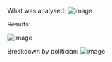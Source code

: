 What was analysed:
![image](https://github.com/user-attachments/assets/d8947cf6-577d-4754-b318-3a63837e5120)



Results: 

![image](https://github.com/user-attachments/assets/03443c35-b1bf-414b-b311-d638949888e9)


Breakdown by politician:
![image](https://github.com/user-attachments/assets/9cb52456-97c0-4fc5-8cb0-00ca011ce13f)
